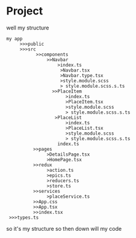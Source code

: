 # Project


well my structure 

    my app 
         >>>public 
         >>>src
               >>components 
                   >>Navbar
                       >index.ts
                        >Navbar.tsx
                        >Navbar.type.tsx
                        >style.module.scss
                        > style.module.scss.s.ts
                     >>PlaceItem
                          >index.ts
                          >PlaceItem.tsx
                          >style.module.scss
                          > style.module.scss.s.ts
                      >PlaceList
                          >index.ts
                          >PlaceList.tsx
                          >style.module.scss
                          > style.module.scss.s.ts
                       index.ts
              >>pages
                   >DetailsPage.tsx
                   >HomePage.tsx
              >>redux
                   >action.ts
                   >epics.ts
                   >reducers.ts
                   >store.ts
              >>services
                   >placeService.ts
              >>App.css
              >>App.tsx
              >>index.tsx
     >>>types.ts

so it's my structure so then down will my code 